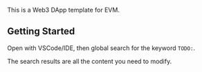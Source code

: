 This is a Web3 DApp template for EVM.

## Getting Started

Open with VSCode/IDE, then global search for the keyword `TODO:`.

The search results are all the content you need to modify.
